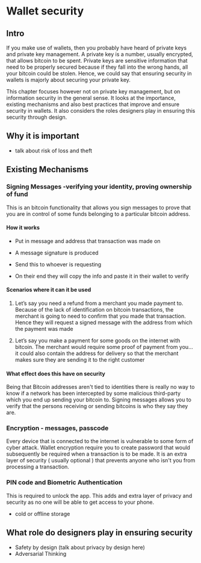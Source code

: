 #  Wallet security

## Intro

If you make use of wallets, then you probably have heard of private keys and private key management. A private key is a number, usually encrypted, that allows bitcoin to be spent. Private keys are sensitive information that need to be properly secured because if they fall into the wrong hands, all your bitcoin could be stolen. Hence, we could say that ensuring security in wallets is majorly about securing your private key.

This chapter focuses however not on private key management, but on information security in the general sense. It looks at the importance, existing mechanisms and also best practices that improve and ensure security in wallets. It also considers the roles designers play in ensuring this security through design.

## Why it is important

- talk about risk of loss and theft

  

## Existing Mechanisms

### Signing Messages -verifying your identity, proving ownership of fund

This is an bitcoin functionality that allows you sign messages to prove that you are in control of some funds belonging to a particular bitcoin address.



#### How it works

- Put in message and address that transaction was made on

- A message signature is produced

- Send this to whoever is requesting

- On their end they will copy the info and paste it in their wallet to verify

  

#### Scenarios where it can it be used

1. Let’s say you need a refund from a merchant you made payment to. Because of the lack of identification on bitcoin transactions, the merchant is going to need to confirm that you made that transaction. Hence they will request a signed message with the address from which the payment was made

2. Let’s say you make a payment for some goods on the internet with bitcoin. The merchant would require some proof of payment from you... it could also contain the address for delivery so that the merchant makes sure they are sending it to the right customer

   

#### What effect does this have on security

Being that Bitcoin addresses aren't tied to identities there is really no way to know if a network has been intercepted by some malicious third-party which you end up sending your bitcoin to. Signing messages allows you to verify that the persons receiving or sending bitcoins is who they say they are.



### Encryption - messages, passcode

Every device that is connected to the internet is vulnerable to some form of cyber attack. Wallet encryption require you to create password that would subsequently be required  when a transaction is to be made. It is an extra layer of security ( usually optional ) that prevents anyone who isn't you from processing a transaction.



### PIN code and Biometric Authentication

This is required to unlock the app. This adds and extra layer of privacy and security as no one will be able to get access to your phone.

- cold or offline storage

  

## What role do designers play in  ensuring security

- Safety by design (talk about privacy by design here)
- Adversarial Thinking



